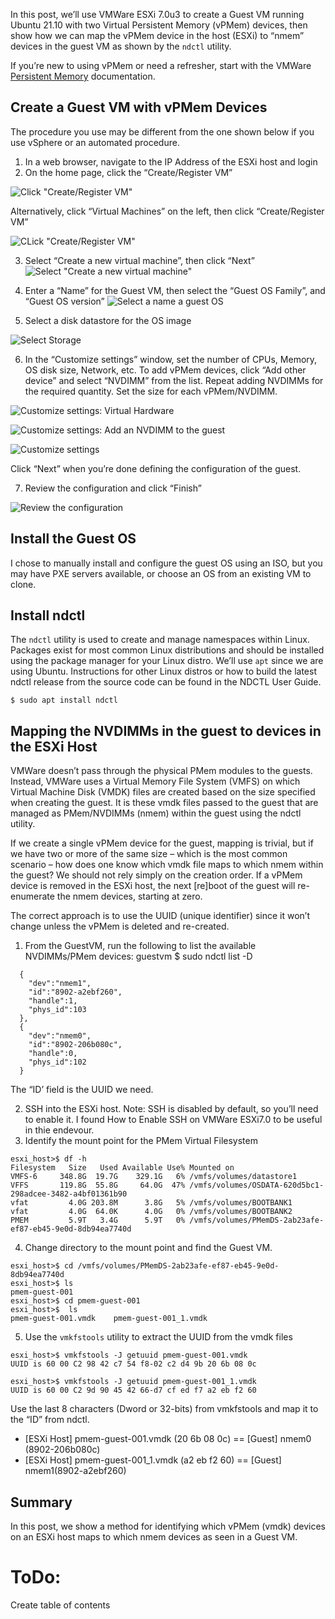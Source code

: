 In this post, we’ll use VMWare ESXi 7.0u3 to create a Guest VM running Ubuntu 21.10 with two Virtual Persistent Memory (vPMem) devices, then show how we can map the vPMem device in the host (ESXi) to “nmem” devices in the guest VM as shown by the `ndctl` utility.

If you’re new to using vPMem or need a refresher, start with the VMWare [Persistent Memory](https://docs.vmware.com/en/VMware-vSphere/7.0/com.vmware.vsphere.resmgmt.doc/GUID-EB72D358-9C2C-4FBD-81A9-A145E155CE31.html) documentation.

## Create a Guest VM with vPMem Devices
The procedure you use may be different from the one shown below if you use vSphere or an automated procedure.

1. In a web browser, navigate to the IP Address of the ESXi host and login
2. On the home page, click the “Create/Register VM”

![Click "Create/Register VM"](https://user-images.githubusercontent.com/21182867/166822739-3cc23eaa-5dd1-46f8-918d-1f18b89b9b7e.jpg)

Alternatively, click “Virtual Machines” on the left, then click “Create/Register VM”

![CLick "Create/Register VM"](https://user-images.githubusercontent.com/21182867/166822845-e835a97c-8ffa-488f-9fc1-678eb914cb55.jpg)

3. Select “Create a new virtual machine”, then click “Next”
![Select "Create a new virtual machine"](https://user-images.githubusercontent.com/21182867/166822931-2d6ed787-1139-497d-9444-e7ed1e966e5c.jpg)

4. Enter a “Name” for the Guest VM, then select the “Guest OS Family”, and “Guest OS version”
![Select a name a guest OS](https://user-images.githubusercontent.com/21182867/166823119-05abb5cb-bb7d-4534-8cd2-043e8bb49471.jpg)

5. Select a disk datastore for the OS image

![Select Storage](https://user-images.githubusercontent.com/21182867/166823182-99b75bad-096b-4cd5-b2a2-4360af7c59bf.jpg)

6. In the “Customize settings” window, set the number of CPUs, Memory, OS disk size, Network, etc. To add vPMem devices, click “Add other device” and select “NVDIMM” from the list. Repeat adding NVDIMMs for the required quantity. Set the size for each vPMem/NVDIMM.
 
![Customize settings: Virtual Hardware](https://user-images.githubusercontent.com/21182867/166823251-a4f93580-dad7-4763-ac9f-3c584180a5ab.jpg)

![Customize settings: Add an NVDIMM to the guest](https://user-images.githubusercontent.com/21182867/166823365-73c10f53-9823-4e80-bb16-d14ec4df9af5.jpg)

![Customize settings](https://user-images.githubusercontent.com/21182867/166823470-aa662d08-b4b1-4d13-bb0f-73c38ea88686.jpg)

Click “Next” when you’re done defining the configuration of the guest.

7. Review the configuration and click “Finish”

![Review the configuration](https://user-images.githubusercontent.com/21182867/166823581-cd89f0a4-ba09-472f-bc28-6ef20c90c884.jpg)

## Install the Guest OS
I chose to manually install and configure the guest OS using an ISO, but you may have PXE servers available, or choose an OS from an existing VM to clone.

## Install ndctl
The `ndctl` utility is used to create and manage namespaces within Linux. Packages exist for most common Linux distributions and should be installed using the package manager for your Linux distro. We’ll use `apt` since we are using Ubuntu. Instructions for other Linux distros or how to build the latest ndctl release from the source code can be found in the NDCTL User Guide.

`$ sudo apt install ndctl`

## Mapping the NVDIMMs in the guest to devices in the ESXi Host
VMWare doesn’t pass through the physical PMem modules to the guests. Instead, VMWare uses a Virtual Memory File System (VMFS) on which Virtual Machine Disk (VMDK) files are created based on the size specified when creating the guest. It is these vmdk files passed to the guest that are managed as PMem/NVDIMMs (nmem) within the guest using the ndctl utility.

If we create a single vPMem device for the guest, mapping is trivial, but if we have two or more of the same size – which is the most common scenario – how does one know which vmdk file maps to which nmem within the guest? We should not rely simply on the creation order. If a vPMem device is removed in the ESXi host, the next [re]boot of the guest will re-enumerate the nmem devices, starting at zero.

The correct approach is to use the UUID (unique identifier) since it won’t change unless the vPMem is deleted and re-created.

1. From the GuestVM, run the following to list the available NVDIMMs/PMem devices:
guestvm $ sudo ndctl list -D
```
  {
    "dev":"nmem1",
    "id":"8902-a2ebf260",
    "handle":1,
    "phys_id":103
  },
  {
    "dev":"nmem0",
    "id":"8902-206b080c",
    "handle":0,
    "phys_id":102
  }
```

The “ID’ field is the UUID we need.

2. SSH into the ESXi host. Note: SSH is disabled by default, so you’ll need to enable it. I found How to Enable SSH on VMWare ESXi7.0 to be useful in thie endevour.
3. Identify the mount point for the PMem Virtual Filesystem

```
esxi_host>$ df -h
Filesystem   Size   Used Available Use% Mounted on
VMFS-6     348.8G  19.7G    329.1G   6% /vmfs/volumes/datastore1
VFFS       119.8G  55.8G     64.0G  47% /vmfs/volumes/OSDATA-620d5bc1-298adcee-3482-a4bf01361b90
vfat         4.0G 203.8M      3.8G   5% /vmfs/volumes/BOOTBANK1
vfat         4.0G  64.0K      4.0G   0% /vmfs/volumes/BOOTBANK2
PMEM         5.9T   3.4G      5.9T   0% /vmfs/volumes/PMemDS-2ab23afe-ef87-eb45-9e0d-8db94ea7740d
```

4. Change directory to the mount point and find the Guest VM.
```
esxi_host>$ cd /vmfs/volumes/PMemDS-2ab23afe-ef87-eb45-9e0d-8db94ea7740d
esxi_host>$ ls
pmem-guest-001
esxi_host>$ cd pmem-guest-001
esxi_host>$  ls
pmem-guest-001.vmdk    pmem-guest-001_1.vmdk
```

5. Use the `vmkfstools` utility to extract the UUID from the vmdk files
```
esxi_host>$ vmkfstools -J getuuid pmem-guest-001.vmdk
UUID is 60 00 C2 98 42 c7 54 f8-02 c2 d4 9b 20 6b 08 0c

esxi_host>$ vmkfstools -J getuuid pmem-guest-001_1.vmdk
UUID is 60 00 C2 9d 90 45 42 66-d7 cf ed f7 a2 eb f2 60
```

Use the last 8 characters (Dword or 32-bits) from vmkfstools and map it to the “ID” from ndctl.

- [ESXi Host] pmem-guest-001.vmdk (20 6b 08 0c) == [Guest] nmem0 (8902-206b080c)
- [ESXi Host] pmem-guest-001_1.vmdk (a2 eb f2 60) == [Guest] nmem1(8902-a2ebf260)

## Summary
In this post, we show a method for identifying which vPMem (vmdk) devices on an ESXi host maps to which nmem devices as seen in a Guest VM.

# ToDo:
Create table of contents
